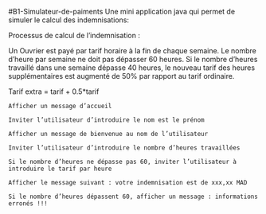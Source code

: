 #B1-Simulateur-de-paiments
Une mini application java qui permet de simuler le calcul des indemnisations:

Processus de calcul de l’indemnisation :

Un Ouvrier est payé par tarif horaire à la fin de chaque semaine. Le nombre d’heure par semaine ne doit pas dépasser 60 heures. Si le nombre d’heures travaillé dans une semaine dépasse 40 heures, le nouveau tarif des heures supplémentaires est augmenté de 50% par rapport au tarif ordinaire.

Tarif extra = tarif + 0.5*tarif

    Afficher un message d’accueil

    Inviter l’utilisateur d’introduire le nom est le prénom

    Afficher un message de bienvenue au nom de l’utilisateur

    Inviter l’utilisateur d’introduire le nombre d’heures travaillées

    Si le nombre d’heures ne dépasse pas 60, inviter l’utilisateur à introduire le tarif par heure

    Afficher le message suivant : votre indemnisation est de xxx,xx MAD

    Si le nombre d’heures dépassent 60, afficher un message : informations erronés !!!

